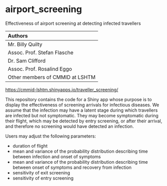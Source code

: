 # airport_screening

Effectiveness of airport screening at detecting infected travellers

| Authors | 
| :-- |
| Mr. Billy Quilty |
| Assoc. Prof. Stefan Flasche |
| Dr. Sam Clifford |
| Assoc. Prof. Rosalind Eggo |
| Other members of CMMID at LSHTM |

https://cmmid-lshtm.shinyapps.io/traveller_screening/

This repository contains the code for a Shiny app whose purpose is to display the effectiveness of screening arrivals for infectious diseases. We assume that the infection may have a latent stage during which travellers are infected but not symptomatic. They may become symptomatic during their flight, which may be detected by entry screening, or after their arrival, and therefore no screening would have detected an infection.

Users may adjust the following parameters:

* duration of flight
* mean and variance of the probability distribution describing time between infection and onset of symptoms
* mean and variance of the probability distribution describing time between onset of symptoms and recovery from infection
* sensitivity of exit screening
* sensitivity of entry screening

